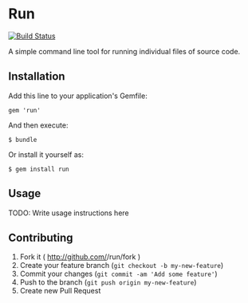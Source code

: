 # Run
[![Build Status](https://travis-ci.org/nicolasmccurdy/run.png)](https://travis-ci.org/nicolasmccurdy/run)

A simple command line tool for running individual files of source code.

## Installation

Add this line to your application's Gemfile:

    gem 'run'

And then execute:

    $ bundle

Or install it yourself as:

    $ gem install run

## Usage

TODO: Write usage instructions here

## Contributing

1. Fork it ( http://github.com/<my-github-username>/run/fork )
2. Create your feature branch (`git checkout -b my-new-feature`)
3. Commit your changes (`git commit -am 'Add some feature'`)
4. Push to the branch (`git push origin my-new-feature`)
5. Create new Pull Request
